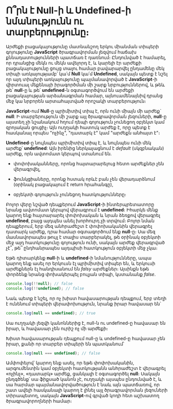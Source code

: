 # Ո՞րն է Null-ի և Undefined-ի նմանությունն ու տարբերությունը։

Արժեքի բացակայությունը մատնանշող երկու միանման տիպերի գոյությունը **JavaScript** ծրագրավորման լեզվում հաճախ քննադատությունների պատճառ է դառնում։ Ընդունված է համարել, որ դրանցից մեկն ու մեկն ավելորդ է, և կարելի էր արժեքի բացակայությունը ցույց տալու համար բավարարվել ընդամենը մեկ տիպի առկայությամբ՝ կա՛մ **Null** կա՛մ **Undefined**, սակայն պետք է նշել որ այդ տիպերի առկայությունը պայմանավորված է **JavaScript**-ի վիրտուալ մեքենայի իրագործման մի շարք նրբություններով, և թեև թե՛ **null**-ը և թե՛ **undefined**-ն օգտագործվում են արժեքի բացակայության արձանագրման համար, այնուամենայնիվ դրանց մեջ կա նրբորեն արտահայտված որոշակի տարբերություն։

**JavaScript**-ում **Null**-ը պրիմիտիվ տիպ է, որն ունի միայն մի արժեք` **null**: Ի տարբերություն մի շարք այլ ծրագրավորման լեզուների, **null**-ը այստեղ չի նշանակում հղում դեպի գոյություն չունեցող օբյեկտ կամ զրոյական ցուցիչ։ Այն ուղղակի հատուկ արժեք է, որը պետք է հասկանալ որպես "ոչինչ", "դատարկ է" կամ "արժեքն անհայտ է"։

**Undefined**-ը նույնպես պրիմիտիվ տիպ է, և նույնպես ունի մեկ արժեք՝ **undefined**: Այն իրենից ներկայացնում է _default_ (սկզբնական) արժեք, որն ավտոմատ կերպով ստանում են․

- փոփոխականները, որոնց հայտարարելուց հետո արժեքներ չեն վերագրվել,

- ֆունկցիաները, որոնք հստակ որևէ բան չեն վերադարձնում (օրինակ բացակայում է return հրահանգը),

- օբյեկտի գոյություն չունեցող հատկությունները։

Բոլոր վերը նշված դեպքերում **JavaScript**-ի ինտերպրետատորը նրանց ավտոմատ կերպով վերագրում է **undefined**։ Իհարկե մենք կարող ենք հայտարարել փոփոխական և նրան ձեռքով վերագրել **undefined**, բայց այդպես անել խորհուրդ չի տրվում։ Բոլոր նման դեպքերում, երբ մեզ անհրաժեշտ է փոփոխականին վերագրել դատարկ արժեք, դրա համար օգտագործում ենք **null**-ը։ Սա մեզ մասնավորապես թույլ է տալիս տարբերակել, թե օրինակ օբյեկտի մեջ այդ հատկությունը գոյություն ունի, սակայն արժեք վերագրված չէ՞, թե՞ ընդհանրապես այդպիսի հատկություն օբյեկտի մեջ չկա։

Եթե դիտարկենք **null**-ի և **undefined**-ի նմանությունները, ապա կարող ենք ասել որ երկուսն էլ պրիմիտիվ տիպեր են, և երկուսի արժեքներն էլ հանդիսանում են _falsy_ արժեքներ։ Այսինքն եթե փորձենք նրանց փոխակերպել բուլյան տիպի, կստանանք _false_.

```js
console.log(!!null); // false
console.log(!!undefined); // false
```

Նաև պետք է նշել, որ ոչ խիստ հավասարության դեպքում, երբ տեղի է ունենում տիպերի վերափոխություն, նրանք իրար հավասար են՝

```js
console.log(null == undefined); // true
```

Սա ուղղակի լեզվի կանոններից է, null-ն ու undefined-ը հավասար են իրար, և հավասար չեն ուրիշ ոչ մի արժեքի։

Խիստ հավասարության դեպքում null-ը և undefined-ը հավասար չեն իրար, քանի որ տարբեր տիպերի են պատկանում՝

```js
console.log(null === undefined); // false
```

Ամփոփելով՝ կարող ենք ասել, որ եթե փոփոխականին, արգումենտին կամ օբյեկտի հատկությանն անհրաժեշտ է վերագրել «ոչինչ», «դատարկ» արժեք, ցանկալի է օգտագործել **null**։ Սակայն ընդգծենք՝ սա ֆիքսած կանոն չէ, ուղղակի այսպես ընդունված է, և սա հարմար պայմանավորվածություն է նաև այն պատճառով, որ շատ ավելի հասկանալի կարող է լինել այլ ծրագրավորման լեզուների տիրապետող, սակայն **JavaScript**-ով գրված կոդի հետ աշխատող ծրագրավորողների համար։
